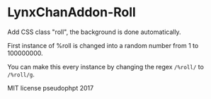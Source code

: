 # LynxChanAddon-Roll

Add CSS class "roll", the background is done automatically.

First instance of %roll is changed into a random number from 1 to 100000000.

You can make this every instance by changing the regex `/%roll/` to `/%roll/g`.

MIT license pseudophpt 2017
